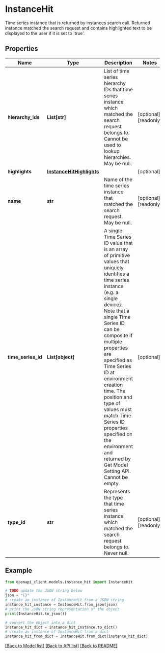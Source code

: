 # InstanceHit

Time series instance that is returned by instances search call. Returned instance matched the search request and contains highlighted text to be displayed to the user if it is set to 'true'.

## Properties

Name | Type | Description | Notes
------------ | ------------- | ------------- | -------------
**hierarchy_ids** | **List[str]** | List of time series hierarchy IDs that time series instance which matched the search request belongs to. Cannot be used to lookup hierarchies. May be null. | [optional] [readonly] 
**highlights** | [**InstanceHitHighlights**](InstanceHitHighlights.md) |  | [optional] 
**name** | **str** | Name of the time series instance that matched the search request. May be null. | [optional] [readonly] 
**time_series_id** | **List[object]** | A single Time Series ID value that is an array of primitive values that uniquely identifies a time series instance (e.g. a single device). Note that a single Time Series ID can be composite if multiple properties are specified as Time Series ID at environment creation time. The position and type of values must match Time Series ID properties specified on the environment and returned by Get Model Setting API. Cannot be empty. | [optional] 
**type_id** | **str** | Represents the type that time series instance which matched the search request belongs to. Never null. | [optional] [readonly] 

## Example

```python
from openapi_client.models.instance_hit import InstanceHit

# TODO update the JSON string below
json = "{}"
# create an instance of InstanceHit from a JSON string
instance_hit_instance = InstanceHit.from_json(json)
# print the JSON string representation of the object
print(InstanceHit.to_json())

# convert the object into a dict
instance_hit_dict = instance_hit_instance.to_dict()
# create an instance of InstanceHit from a dict
instance_hit_from_dict = InstanceHit.from_dict(instance_hit_dict)
```
[[Back to Model list]](../README.md#documentation-for-models) [[Back to API list]](../README.md#documentation-for-api-endpoints) [[Back to README]](../README.md)


